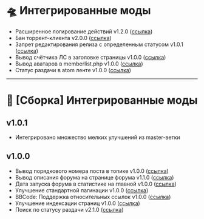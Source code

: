 # 🛸 Интегрированные моды

- Расширенное логирование действий v1.2.0 ([ссылка](https://torrentpier.com/resources/rasshirennoe-logirovanie-dejstvij.311/))
- Бан торрент-клиента v2.0.0 ([ссылка](https://torrentpier.com/resources/ban-torrent-klienta.307/))
- Запрет редактирования релиза с определенным статусом v1.0.1 ([ссылка](https://torrentpier.com/resources/zapret-redaktirovanija-reliza-s-opredelennym-statusom.279/))
- Вывод счётчика ЛС в заголовке страницы v1.0.0 ([ссылка](https://torrentpier.com/threads/vyvod-schjotchika-ls-v-zagolovke-stranicy.42141/))
- Вывод аватаров в memberlist.php v1.0.0 ([ссылка](https://torrentpier.com/threads/vyvod-avatarov-v-memberlist-php-polzovateli.42159/))
- Статус раздачи в atom ленте v1.0.0 ([ссылка](https://github.com/belomaxorka/TorrentPier-Legacy-Mods/blob/main/%5BFULL%5D%20%D0%A1%D1%82%D0%B0%D1%82%D1%83%D1%81%20%D1%80%D0%B0%D0%B7%D0%B4%D0%B0%D1%87%D0%B8%20%D0%B2%20atom%20%D0%BB%D0%B5%D0%BD%D1%82%D0%B5%20by%20kovalensky/%D0%A3%D1%81%D1%82%D0%B0%D0%BD%D0%BE%D0%B2%D0%BA%D0%B0.txt))

***

# 🔩 [Сборка] Интегрированные моды

## v1.0.1

- Интегрировано множество мелких улучшений из master-ветки

## v1.0.0

- Вывод порядкового номера поста в топике v1.0.0 ([ссылка](https://torrentpier.com/threads/vyvod-porjadkovogo-nomera-posta-v-topike.42192/))
- Вывод описания форума на странице форума v1.1.0 ([ссылка](https://torrentpier.com/threads/vyvod-opisanija-foruma-na-stranice-foruma.42142/))
- Дата запуска форума в статистике на главной v1.0.0 ([ссылка](https://torrentpier.com/resources/data-zapuska-foruma-v-statistike-na-glavnoj.276/))
- Улучшение стандартной пагинации v1.0.0 ([ссылка](https://torrentpier.com/resources/uluchshenie-standartnoj-paginacii.300/))
- BBCode: Поддержка относительных ссылок v1.0.0 ([ссылка](https://torrentpier.com/resources/bbcode-podderzhka-otnositelnyx-ssylok.306/))
- Улучшение индексации страниц v1.0.0 ([ссылка](https://torrentpier.com/resources/uluchshenie-indeksacii-stranic.304/))
- Поиск по статусу раздачи v2.1.0 ([ссылка](https://torrentpier.com/resources/poisk-po-statusu-razdachi.161/))
